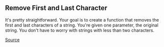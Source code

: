 ## Remove First and Last Character

It's pretty straightforward. Your goal is to create a function that removes the first and last characters of a string. You're given one parameter, the original string. You don't have to worry with strings with less than two characters.

[Source](https://www.codewars.com/kata/56bc28ad5bdaeb48760009b0/train/python)